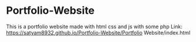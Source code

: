 # Portfolio-Website
This is a portfolio website made with html css and js with some php
Link: https://satyam8932.github.io/Portfolio-Website/Portfolio Website/index.html
